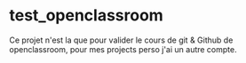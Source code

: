 # test_openclassroom
Ce projet n'est la que pour valider le cours de git & Github de openclassroom, pour mes projects perso j'ai un autre compte.
